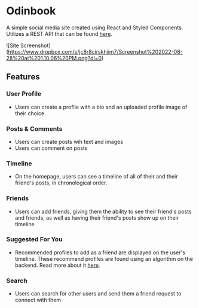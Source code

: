 # Odinbook
A simple social media site created using React and Styled Components. Utilizes a REST API that can be found [here](https://github.com/jmv1006/odinbook-api).

![Site Screenshot] (https://www.dropbox.com/s/jc8r8cirskhiim7/Screenshot%202022-08-28%20at%201.10.06%20PM.png?dl=0)
## Features
### User Profile
- Users can create a profile with a bio and an uploaded profile image of their choice
### Posts & Comments
- Users can create posts wih text and images
- Users can comment on posts
### Timeline
- On the homepage, users can see a timeline of all of their and their friend's posts, in chronological order.
### Friends
- Users can add friends, giving them the ability to see their friend's posts and friends, as well as having their friend's posts show up on their timeline
### Suggested For You
- Recommended profiles to add as a friend are displayed on the user's timeline. These recommend profiles are found using an algorithm on the backend. Read more about it [here](https://github.com/jmv1006/odinbook-api).
### Search
- Users can search for other users and send them a friend request to connect with them